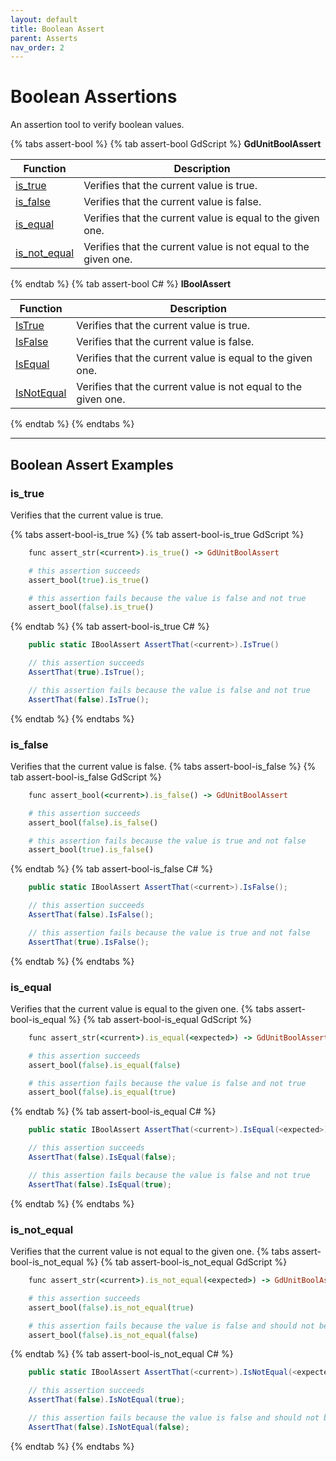 ```yaml
---
layout: default
title: Boolean Assert
parent: Asserts
nav_order: 2
---
```


# Boolean Assertions

An assertion tool to verify boolean values.

{% tabs assert-bool %}
{% tab assert-bool GdScript %}
**GdUnitBoolAssert**<br>

|Function|Description|
|--- | --- |
|[is_true](/gdUnit4/asserts/assert-bool/#is_true)| Verifies that the current value is true.|
|[is_false](/gdUnit4/asserts/assert-bool/#is_false)| Verifies that the current value is false.|
|[is_equal](/gdUnit4/asserts/assert-bool/#is_equal)| Verifies that the current value is equal to the given one.|
|[is_not_equal](/gdUnit4/asserts/assert-bool/#is_not_equal)| Verifies that the current value is not equal to the given one.|
{% endtab %}
{% tab assert-bool C# %}
**IBoolAssert**<br>

|Function|Description|
|--- | --- |
|[IsTrue](/gdUnit4/asserts/assert-bool/#is_true)| Verifies that the current value is true.|
|[IsFalse](/gdUnit4/asserts/assert-bool/#is_false)| Verifies that the current value is false.|
|[IsEqual](/gdUnit4/asserts/assert-bool/#is_equal)| Verifies that the current value is equal to the given one.|
|[IsNotEqual](/gdUnit4/asserts/assert-bool/#is_not_equal)| Verifies that the current value is not equal to the given one.|
{% endtab %}
{% endtabs %}

---
## Boolean Assert Examples

### is_true
Verifies that the current value is true.

{% tabs assert-bool-is_true %}
{% tab assert-bool-is_true GdScript %}
```ruby
    func assert_str(<current>).is_true() -> GdUnitBoolAssert
```
```ruby
    # this assertion succeeds
    assert_bool(true).is_true()

    # this assertion fails because the value is false and not true
    assert_bool(false).is_true()
```
{% endtab %}
{% tab assert-bool-is_true C# %}
```cs
    public static IBoolAssert AssertThat(<current>).IsTrue()
```
```cs
    // this assertion succeeds
    AssertThat(true).IsTrue();

    // this assertion fails because the value is false and not true
    AssertThat(false).IsTrue();
```
{% endtab %}
{% endtabs %}

### is_false
Verifies that the current value is false.
{% tabs assert-bool-is_false %}
{% tab assert-bool-is_false GdScript %}
```ruby
    func assert_bool(<current>).is_false() -> GdUnitBoolAssert
```
```ruby
    # this assertion succeeds
    assert_bool(false).is_false()

    # this assertion fails because the value is true and not false
    assert_bool(true).is_false()
```
{% endtab %}
{% tab assert-bool-is_false C# %}
```cs
    public static IBoolAssert AssertThat(<current>).IsFalse();
```
```cs
    // this assertion succeeds
    AssertThat(false).IsFalse();

    // this assertion fails because the value is true and not false
    AssertThat(true).IsFalse();
```
{% endtab %}
{% endtabs %}


### is_equal
Verifies that the current value is equal to the given one.
{% tabs assert-bool-is_equal %}
{% tab assert-bool-is_equal GdScript %}
```ruby
    func assert_str(<current>).is_equal(<expected>) -> GdUnitBoolAssert
```
```ruby
    # this assertion succeeds
    assert_bool(false).is_equal(false)

    # this assertion fails because the value is false and not true
    assert_bool(false).is_equal(true)
```
{% endtab %}
{% tab assert-bool-is_equal C# %}
```cs
    public static IBoolAssert AssertThat(<current>).IsEqual(<expected>);
```
```cs
    // this assertion succeeds
    AssertThat(false).IsEqual(false);

    // this assertion fails because the value is false and not true
    AssertThat(false).IsEqual(true);
```
{% endtab %}
{% endtabs %}


### is_not_equal
Verifies that the current value is not equal to the given one.
{% tabs assert-bool-is_not_equal %}
{% tab assert-bool-is_not_equal GdScript %}
```ruby
    func assert_str(<current>).is_not_equal(<expected>) -> GdUnitBoolAssert
```
```ruby
    # this assertion succeeds
    assert_bool(false).is_not_equal(true)

    # this assertion fails because the value is false and should not be false
    assert_bool(false).is_not_equal(false)
```
{% endtab %}
{% tab assert-bool-is_not_equal C# %}
```cs
    public static IBoolAssert AssertThat(<current>).IsNotEqual(<expected>);
```
```cs
    // this assertion succeeds
    AssertThat(false).IsNotEqual(true);

    // this assertion fails because the value is false and should not be false
    AssertThat(false).IsNotEqual(false);
```
{% endtab %}
{% endtabs %}